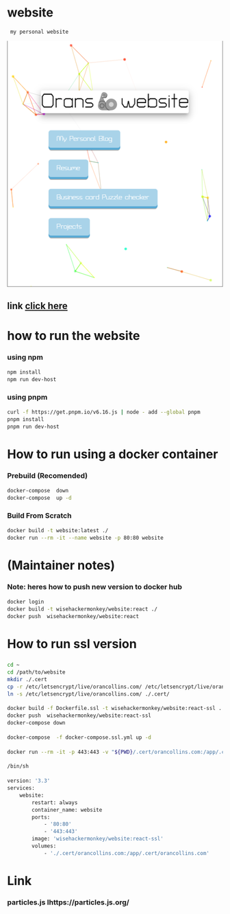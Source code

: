 
# website
```text
 my personal website
```
![](assets/2021-12-03-13-37-31.png)
## link [click here](orancollins.com)

# how to run the website
### using npm
```bash
npm install
npm run dev-host
```
### using pnpm
```bash
curl -f https://get.pnpm.io/v6.16.js | node - add --global pnpm
pnpm install
pnpm run dev-host
```

# How to run using a docker container
### Prebuild (Recomended)
```bash
docker-compose  down
docker-compose  up -d
```
### Build From Scratch
```bash
docker build -t website:latest ./
docker run --rm -it --name website -p 80:80 website
```

# (Maintainer notes)
### Note: heres how to push new version to docker hub
```bash
docker login
docker build -t wisehackermonkey/website:react ./
docker push  wisehackermonkey/website:react

```

# How to run ssl version
### 
```bash
cd ~
cd /path/to/website
mkdir ./.cert
cp -r /etc/letsencrypt/live/orancollins.com/ /etc/letsencrypt/live/orancollins.com.old
ln -s /etc/letsencrypt/live/orancollins.com/ ./.cert/

docker build -f Dockerfile.ssl -t wisehackermonkey/website:react-ssl . 
docker push  wisehackermonkey/website:react-ssl
docker-compose down

docker-compose  -f docker-compose.ssl.yml up -d 

docker run --rm -it -p 443:443 -v "${PWD}/.cert/orancollins.com:/app/.cert/orancollins.com" wisehackermonkey/website:react-ssl 

/bin/sh

version: '3.3'
services:
    website:
        restart: always
        container_name: website
        ports:
            - '80:80'
            - '443:443'
        image: 'wisehackermonkey/website:react-ssl'
        volumes:
            - './.cert/orancollins.com:/app/.cert/orancollins.com'


```

# Link
### particles.js  lhttps://particles.js.org/